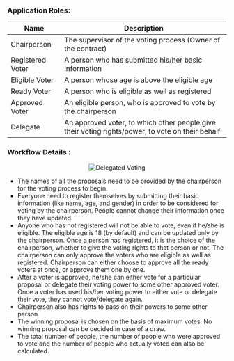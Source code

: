 ### Application Roles:

| Name | Description |
| ----------- | ----------- |
| Chairperson | The supervisor of the voting process (Owner of the contract) |
| Registered Voter | A person who has submitted his/her basic information |
| Eligible Voter | A person whose age is above the eligible age |
| Ready Voter | A person who is eligible as well as registered |
| Approved Voter | An eligible person, who is approved to vote by the chairperson |
| Delegate | An approved voter, to which other people give their voting rights/power, to vote on their behalf |


### Workflow Details :
<p align = "center">
  <img src = "https://user-images.githubusercontent.com/29357612/57941327-42369880-78ec-11e9-9a20-52b7a46f8c42.png" alt = "Delegated Voting">
</p>

- The names of all the proposals need to be provided by the chairperson for the voting process to begin.
- Everyone need to register themselves by submitting their basic information (like name, age, and gender) in order to be considered for voting by the chairperson. People cannot change their information once they have updated. 
- Anyone who has not registered will not be able to vote, even if he/she is eligible. The eligible age is 18 (by default) and can be updated only by the chairperson. Once a person has registered, it is the choice of the chairperson, whether to give the voting rights to that person or not. The chairperson can only approve the voters who are eligible as well as registered. Chairperson can either choose to approve all the ready voters at once, or approve them one by one. 
- After a voter is approved, he/she can either vote for a particular proposal or delegate their voting power to some other approved voter. Once a voter has used his/her voting power to either vote or delegate their vote, they cannot vote/delegate again. 
- Chairperson also has rights to pass on their powers to some other person. 
- The winning proposal is chosen on the basis of maximum votes. No winning proposal can be decided in case of a draw. 
- The total number of people, the number of people who were approved to vote and the number of people who actually voted can also be calculated.

